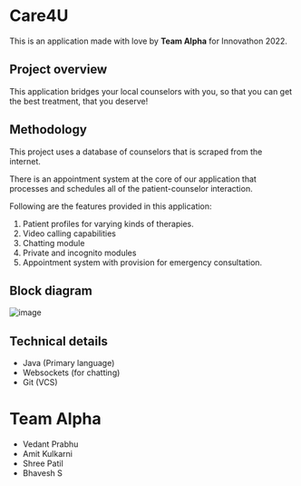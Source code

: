 # Care4U
This is an application made with love by **Team Alpha** for Innovathon 2022.

## Project overview
This application bridges your local counselors with you, so that you can get the best treatment, that you deserve!

## Methodology
This project uses a database of counselors that is scraped from the internet.

There is an appointment system at the core of our application that processes and schedules all of the patient-counselor interaction.


Following are the features provided in this application:

1. Patient profiles for varying kinds of therapies.
2. Video calling capabilities
3. Chatting module
4. Private and incognito modules
5. Appointment system with provision for emergency consultation.


## Block diagram
![image](https://user-images.githubusercontent.com/51860725/194475323-5bbea224-56be-4f01-8c42-87fb063798ec.png)


## Technical details
* Java (Primary language)
* Websockets (for chatting)
* Git (VCS)


# Team Alpha
* Vedant Prabhu
* Amit Kulkarni
* Shree Patil
* Bhavesh S
